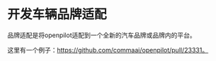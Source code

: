 # 开发车辆品牌适配

品牌适配是将openpilot适配到一个全新的汽车品牌或品牌内的平台。

这里有一个例子：https://github.com/commaai/openpilot/pull/23331。